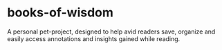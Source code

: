# books-of-wisdom
A personal pet-project, designed to help avid readers save, organize and easily access annotations and insights gained while reading.
